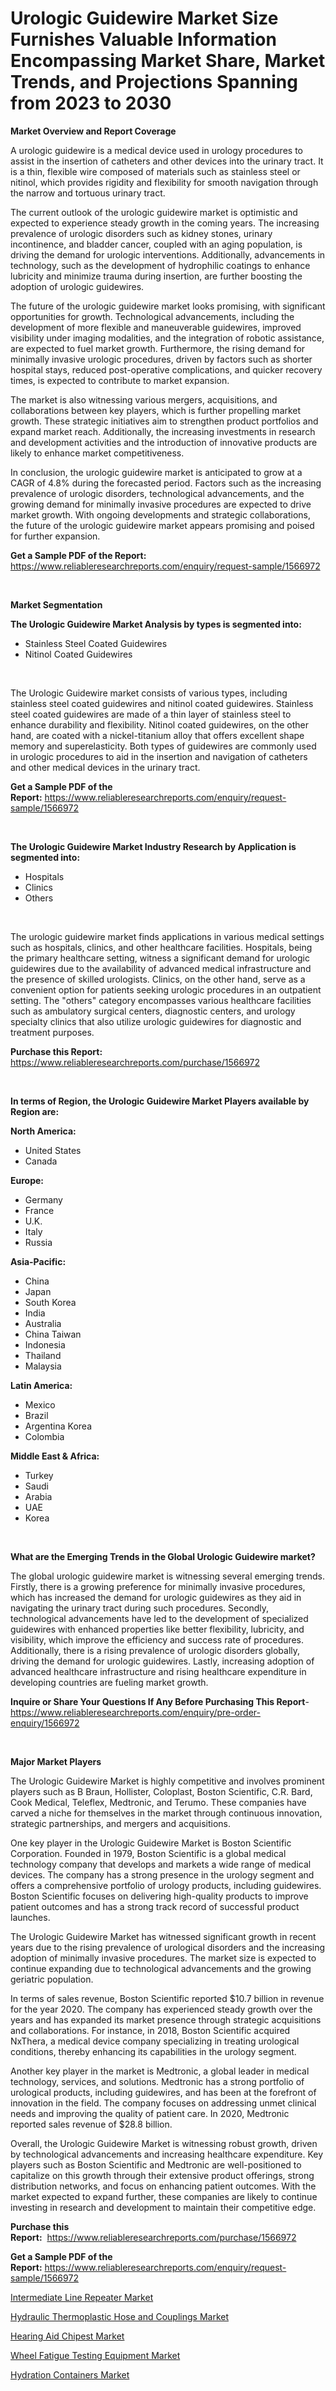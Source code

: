 <p><h1>Urologic Guidewire Market Size Furnishes Valuable Information Encompassing Market Share, Market Trends, and Projections Spanning from 2023 to 2030</h1></p><p><strong>Market Overview and Report Coverage</strong></p>
<p><p>A urologic guidewire is a medical device used in urology procedures to assist in the insertion of catheters and other devices into the urinary tract. It is a thin, flexible wire composed of materials such as stainless steel or nitinol, which provides rigidity and flexibility for smooth navigation through the narrow and tortuous urinary tract.</p><p>The current outlook of the urologic guidewire market is optimistic and expected to experience steady growth in the coming years. The increasing prevalence of urologic disorders such as kidney stones, urinary incontinence, and bladder cancer, coupled with an aging population, is driving the demand for urologic interventions. Additionally, advancements in technology, such as the development of hydrophilic coatings to enhance lubricity and minimize trauma during insertion, are further boosting the adoption of urologic guidewires.</p><p>The future of the urologic guidewire market looks promising, with significant opportunities for growth. Technological advancements, including the development of more flexible and maneuverable guidewires, improved visibility under imaging modalities, and the integration of robotic assistance, are expected to fuel market growth. Furthermore, the rising demand for minimally invasive urologic procedures, driven by factors such as shorter hospital stays, reduced post-operative complications, and quicker recovery times, is expected to contribute to market expansion.</p><p>The market is also witnessing various mergers, acquisitions, and collaborations between key players, which is further propelling market growth. These strategic initiatives aim to strengthen product portfolios and expand market reach. Additionally, the increasing investments in research and development activities and the introduction of innovative products are likely to enhance market competitiveness.</p><p>In conclusion, the urologic guidewire market is anticipated to grow at a CAGR of 4.8% during the forecasted period. Factors such as the increasing prevalence of urologic disorders, technological advancements, and the growing demand for minimally invasive procedures are expected to drive market growth. With ongoing developments and strategic collaborations, the future of the urologic guidewire market appears promising and poised for further expansion.</p></p>
<p><strong>Get a Sample PDF of the Report:</strong> <a href="https://www.reliableresearchreports.com/enquiry/request-sample/1566972">https://www.reliableresearchreports.com/enquiry/request-sample/1566972</a></p>
<p>&nbsp;</p>
<p><strong>Market Segmentation</strong></p>
<p><strong>The Urologic Guidewire Market Analysis by types is segmented into:</strong></p>
<p><ul><li>Stainless Steel Coated Guidewires</li><li>Nitinol Coated Guidewires</li></ul></p>
<p>&nbsp;</p>
<p><p>The Urologic Guidewire market consists of various types, including stainless steel coated guidewires and nitinol coated guidewires. Stainless steel coated guidewires are made of a thin layer of stainless steel to enhance durability and flexibility. Nitinol coated guidewires, on the other hand, are coated with a nickel-titanium alloy that offers excellent shape memory and superelasticity. Both types of guidewires are commonly used in urologic procedures to aid in the insertion and navigation of catheters and other medical devices in the urinary tract.</p></p>
<p><strong>Get a Sample PDF of the Report:</strong>&nbsp;<a href="https://www.reliableresearchreports.com/enquiry/request-sample/1566972">https://www.reliableresearchreports.com/enquiry/request-sample/1566972</a></p>
<p>&nbsp;</p>
<p><strong>The Urologic Guidewire Market Industry Research by Application is segmented into:</strong></p>
<p><ul><li>Hospitals</li><li>Clinics</li><li>Others</li></ul></p>
<p>&nbsp;</p>
<p><p>The urologic guidewire market finds applications in various medical settings such as hospitals, clinics, and other healthcare facilities. Hospitals, being the primary healthcare setting, witness a significant demand for urologic guidewires due to the availability of advanced medical infrastructure and the presence of skilled urologists. Clinics, on the other hand, serve as a convenient option for patients seeking urologic procedures in an outpatient setting. The "others" category encompasses various healthcare facilities such as ambulatory surgical centers, diagnostic centers, and urology specialty clinics that also utilize urologic guidewires for diagnostic and treatment purposes.</p></p>
<p><strong>Purchase this Report:</strong>&nbsp; <a href="https://www.reliableresearchreports.com/purchase/1566972">https://www.reliableresearchreports.com/purchase/1566972</a></p>
<p>&nbsp;</p>
<p><strong>In terms of Region, the Urologic Guidewire Market Players available by Region are:</strong></p>
<p>
    <p> <strong> North America: </strong>
        <ul>
            <li>United States</li>
            <li>Canada</li>
        </ul>
        </p> 
    <p> <strong> Europe: </strong>
        <ul>
            <li>Germany</li>
            <li>France</li>
            <li>U.K.</li>
            <li>Italy</li>
            <li>Russia</li>
        </ul>
        </p> 
    <p> <strong> Asia-Pacific: </strong>
        <ul>
            <li>China</li>
            <li>Japan</li>
            <li>South Korea</li>
            <li>India</li>
            <li>Australia</li>
            <li>China Taiwan</li>
            <li>Indonesia</li>
            <li>Thailand</li>
            <li>Malaysia</li>
        </ul>
        </p> 
    <p> <strong> Latin America: </strong>
        <ul>
            <li>Mexico</li>
            <li>Brazil</li>
            <li>Argentina Korea</li>
            <li>Colombia</li>
        </ul>
        </p> 
    <p> <strong> Middle East & Africa: </strong>
        <ul>
            <li>Turkey</li>
            <li>Saudi</li>
            <li>Arabia</li>
            <li>UAE</li>
            <li>Korea</li>
        </ul>
    </p>
    </p>
<p>&nbsp;</p>
<p><strong>What are the Emerging Trends in the Global Urologic Guidewire market?</strong></p>
<p><p>The global urologic guidewire market is witnessing several emerging trends. Firstly, there is a growing preference for minimally invasive procedures, which has increased the demand for urologic guidewires as they aid in navigating the urinary tract during such procedures. Secondly, technological advancements have led to the development of specialized guidewires with enhanced properties like better flexibility, lubricity, and visibility, which improve the efficiency and success rate of procedures. Additionally, there is a rising prevalence of urologic disorders globally, driving the demand for urologic guidewires. Lastly, increasing adoption of advanced healthcare infrastructure and rising healthcare expenditure in developing countries are fueling market growth.</p></p>
<p><strong>Inquire or Share Your Questions If Any Before Purchasing This Report</strong>- <a href="https://www.reliableresearchreports.com/enquiry/pre-order-enquiry/1566972">https://www.reliableresearchreports.com/enquiry/pre-order-enquiry/1566972</a></p>
<p>&nbsp;</p>
<p><strong>Major Market Players</strong></p>
<p><p>The Urologic Guidewire Market is highly competitive and involves prominent players such as B Braun, Hollister, Coloplast, Boston Scientific, C.R. Bard, Cook Medical, Teleflex, Medtronic, and Terumo. These companies have carved a niche for themselves in the market through continuous innovation, strategic partnerships, and mergers and acquisitions.</p><p>One key player in the Urologic Guidewire Market is Boston Scientific Corporation. Founded in 1979, Boston Scientific is a global medical technology company that develops and markets a wide range of medical devices. The company has a strong presence in the urology segment and offers a comprehensive portfolio of urology products, including guidewires. Boston Scientific focuses on delivering high-quality products to improve patient outcomes and has a strong track record of successful product launches.</p><p>The Urologic Guidewire Market has witnessed significant growth in recent years due to the rising prevalence of urological disorders and the increasing adoption of minimally invasive procedures. The market size is expected to continue expanding due to technological advancements and the growing geriatric population.</p><p>In terms of sales revenue, Boston Scientific reported $10.7 billion in revenue for the year 2020. The company has experienced steady growth over the years and has expanded its market presence through strategic acquisitions and collaborations. For instance, in 2018, Boston Scientific acquired NxThera, a medical device company specializing in treating urological conditions, thereby enhancing its capabilities in the urology segment.</p><p>Another key player in the market is Medtronic, a global leader in medical technology, services, and solutions. Medtronic has a strong portfolio of urological products, including guidewires, and has been at the forefront of innovation in the field. The company focuses on addressing unmet clinical needs and improving the quality of patient care. In 2020, Medtronic reported sales revenue of $28.8 billion.</p><p>Overall, the Urologic Guidewire Market is witnessing robust growth, driven by technological advancements and increasing healthcare expenditure. Key players such as Boston Scientific and Medtronic are well-positioned to capitalize on this growth through their extensive product offerings, strong distribution networks, and focus on enhancing patient outcomes. With the market expected to expand further, these companies are likely to continue investing in research and development to maintain their competitive edge.</p></p>
<p><strong>Purchase this Report:</strong>&nbsp;&nbsp;<a href="https://www.reliableresearchreports.com/purchase/1566972">https://www.reliableresearchreports.com/purchase/1566972</a></p>
<p></p>
<p><strong>Get a Sample PDF of the Report:</strong>&nbsp;<a href="https://www.reliableresearchreports.com/enquiry/request-sample/1566972">https://www.reliableresearchreports.com/enquiry/request-sample/1566972</a></p>
<p><p><a href="https://www.linkedin.com/pulse/intermediate-line-repeater-market-research-report-provides-xq09e/">Intermediate Line Repeater Market</a></p><p><a href="https://medium.com/@ollierippin/hydraulic-thermoplastic-hose-and-couplings-market-size-growth-forecast-2023-2030-daaf8e67ef71">Hydraulic Thermoplastic Hose and Couplings Market</a></p><p><a href="https://www.linkedin.com/pulse/hearing-aid-chipest-market-share-amp-new-trends-analysis-report-54boe/">Hearing Aid Chipest Market</a></p><p><a href="https://www.linkedin.com/pulse/wheel-fatigue-testing-equipment-market-size-share-global-2vw7e/">Wheel Fatigue Testing Equipment Market</a></p><p><a href="https://medium.com/@kartik.reportprime/hydration-containers-market-size-growth-forecast-2023-2030-51e37d7d8ad2">Hydration Containers Market</a></p></p>